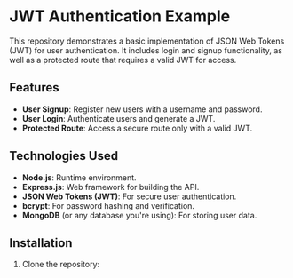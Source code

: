 # JWT Authentication Example

This repository demonstrates a basic implementation of JSON Web Tokens (JWT) for user authentication. It includes login and signup functionality, as well as a protected route that requires a valid JWT for access.

## Features
- **User Signup**: Register new users with a username and password.
- **User Login**: Authenticate users and generate a JWT.
- **Protected Route**: Access a secure route only with a valid JWT.

## Technologies Used
- **Node.js**: Runtime environment.
- **Express.js**: Web framework for building the API.
- **JSON Web Tokens (JWT)**: For secure user authentication.
- **bcrypt**: For password hashing and verification.
- **MongoDB** (or any database you're using): For storing user data.

## Installation

1. Clone the repository:
   ```bash git clone https://github.com/adityavarmachandika/JWT-LOGIN-SIGNUP-API.git
